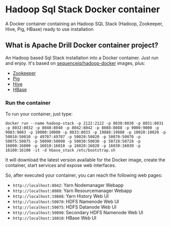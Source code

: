 # Hadoop Sql Stack Docker container
A Docker container containing an Hadoop SQL Stack (Hadoop, Zookeeper, Hive, Pig, HBase) ready to use installation

## What is Apache Drill Docker container project?
An Hadoop based Sql Stack installation into a Docker container. Just run and enjoy.
It's based on [sequenceiq/hadoop-docker](https://github.com/sequenceiq/hadoop-docker) images, plus:
  - [Zookeeper](https://zookeeper.apache.org/)
  - [Pig](https://pig.apache.org/)
  - [Hive](https://hive.apache.org/)
  - [HBase](https://hbase.apache.org/)

### Run the container 

To run your container, just type:

`docker run --name hadoop-stack -p 2122:2122 -p 8030:8030 -p 8031:8031 -p 8032:8032 -p 8040:8040 -p 8042:8042 -p 8088:8088 -p 9000:9000 -p 9083:9083 -p 10000:10000 -p 8033:8033 -p 19888:19888 -p 10020:10020 -p 50010:50010 -p 49707:49707 -p 50020:50020 -p 50070:50070 -p 50075:50075 -p 50090:50090 -p 50030:50030 -p 50728:50728 -p 16000:16000 -p 16010:16010 -p 16020:16020 -p 16030:16030 -p 16100:16100 -it -d hbase_stack /etc/bootstrap.sh`

It will download the latest version available for the Docker image, create the container, start services and expose web interfaces.

So, after executed your container, you can reach the following web pages:
  - `http://localhost:8042`: Yarn Nodemanager Webapp
  - `http://localhost:8088`: Yarn Resourcemanager Webapp
  - `http://localhost:19888`: Yarn History Web UI
  - `http://localhost:50070`: HDFS Namenode Web UI
  - `http://localhost:50075`: HDFS Datanode Web UI
  - `http://localhost:50090`: Secondary HDFS Namenode Web UI
  - `http://localhost:16010`: HBase Web UI
